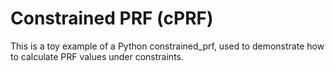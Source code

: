 # Constrained PRF (cPRF)

This is a toy example of a Python constrained_prf, used to demonstrate how to calculate PRF values under constraints.